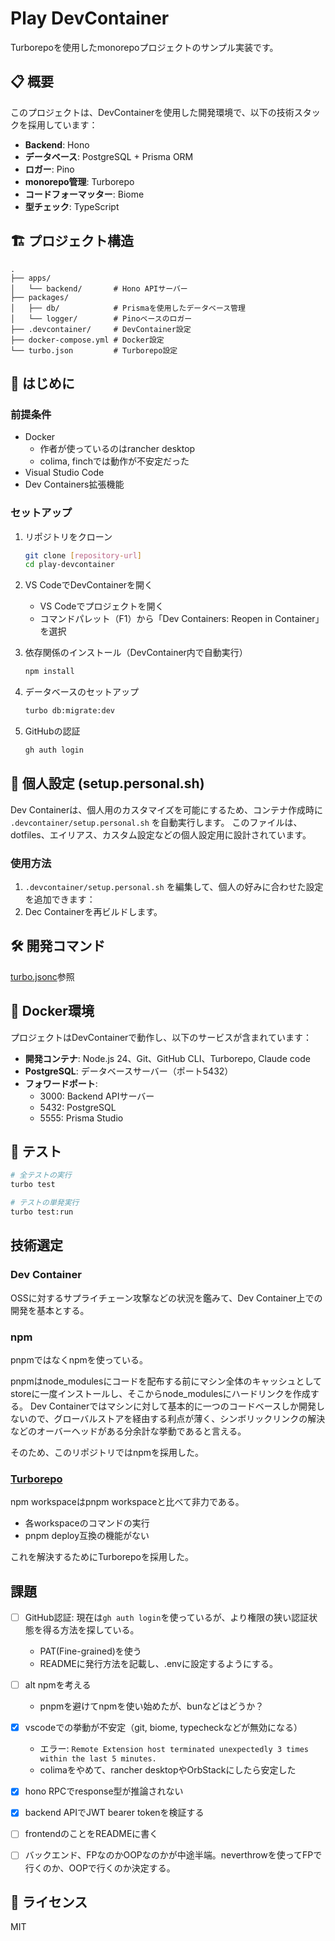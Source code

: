# Play DevContainer

Turborepoを使用したmonorepoプロジェクトのサンプル実装です。

## 📋 概要

このプロジェクトは、DevContainerを使用した開発環境で、以下の技術スタックを採用しています：

- **Backend**: Hono
- **データベース**: PostgreSQL + Prisma ORM
- **ロガー**: Pino
- **monorepo管理**: Turborepo
- **コードフォーマッター**: Biome
- **型チェック**: TypeScript

## 🏗️ プロジェクト構造

```
.
├── apps/
│   └── backend/       # Hono APIサーバー
├── packages/
│   ├── db/            # Prismaを使用したデータベース管理
│   └── logger/        # Pinoベースのロガー
├── .devcontainer/     # DevContainer設定
├── docker-compose.yml # Docker設定
└── turbo.json         # Turborepo設定
```

## 🚀 はじめに

### 前提条件

- Docker
  - 作者が使っているのはrancher desktop
  - colima, finchでは動作が不安定だった
- Visual Studio Code
- Dev Containers拡張機能

### セットアップ

1. リポジトリをクローン
   ```bash
   git clone [repository-url]
   cd play-devcontainer
   ```

2. VS CodeでDevContainerを開く
   - VS Codeでプロジェクトを開く
   - コマンドパレット（F1）から「Dev Containers: Reopen in Container」を選択

3. 依存関係のインストール（DevContainer内で自動実行）
   ```bash
   npm install
   ```

4. データベースのセットアップ
   ```bash
   turbo db:migrate:dev
   ```

5. GitHubの認証
   ```bash
   gh auth login
   ```

## 🔧 個人設定 (setup.personal.sh)

Dev Containerは、個人用のカスタマイズを可能にするため、コンテナ作成時に `.devcontainer/setup.personal.sh` を自動実行します。
このファイルは、dotfiles、エイリアス、カスタム設定などの個人設定用に設計されています。

### 使用方法

1. `.devcontainer/setup.personal.sh` を編集して、個人の好みに合わせた設定を追加できます：
1. Dec Containerを再ビルドします。

## 🛠️ 開発コマンド

[turbo.jsonc](./turbo.jsonc)参照

## 🐳 Docker環境

プロジェクトはDevContainerで動作し、以下のサービスが含まれています：

- **開発コンテナ**: Node.js 24、Git、GitHub CLI、Turborepo, Claude code
- **PostgreSQL**: データベースサーバー（ポート5432）
- **フォワードポート**:
  - 3000: Backend APIサーバー
  - 5432: PostgreSQL
  - 5555: Prisma Studio

## 🧪 テスト

```bash
# 全テストの実行
turbo test

# テストの単発実行
turbo test:run
```

## 技術選定

### Dev Container

OSSに対するサプライチェーン攻撃などの状況を鑑みて、Dev Container上での開発を基本とする。

### npm
pnpmではなくnpmを使っている。

pnpmはnode_modulesにコードを配布する前にマシン全体のキャッシュとしてstoreに一度インストールし、そこからnode_modulesにハードリンクを作成する。
Dev Containerではマシンに対して基本的に一つのコードベースしか開発しないので、グローバルストアを経由する利点が薄く、シンボリックリンクの解決などのオーバーヘッドがある分余計な挙動であると言える。

そのため、このリポジトリではnpmを採用した。

### [Turborepo](https://turborepo.com/)
npm workspaceはpnpm workspaceと比べて非力である。
- 各workspaceのコマンドの実行
- pnpm deploy互換の機能がない

これを解決するためにTurborepoを採用した。

## 課題

- [ ] GitHub認証: 現在は`gh auth login`を使っているが、より権限の狭い認証状態を得る方法を探している。
  - PAT(Fine-grained)を使う
  - READMEに発行方法を記載し、.envに設定するようにする。
- [ ] alt npmを考える
  - pnpmを避けてnpmを使い始めたが、bunなどはどうか？
- [x] vscodeでの挙動が不安定（git, biome, typecheckなどが無効になる）
  - エラー: `Remote Extension host terminated unexpectedly 3 times within the last 5 minutes.`
  - colimaをやめて、rancher desktopやOrbStackにしたら安定した
- [x] hono RPCでresponse型が推論されない
- [x] backend APIでJWT bearer tokenを検証する
- [ ] frontendのことをREADMEに書く
- [ ] バックエンド、FPなのかOOPなのかが中途半端。neverthrowを使ってFPで行くのか、OOPで行くのか決定する。


## 📄 ライセンス

MIT